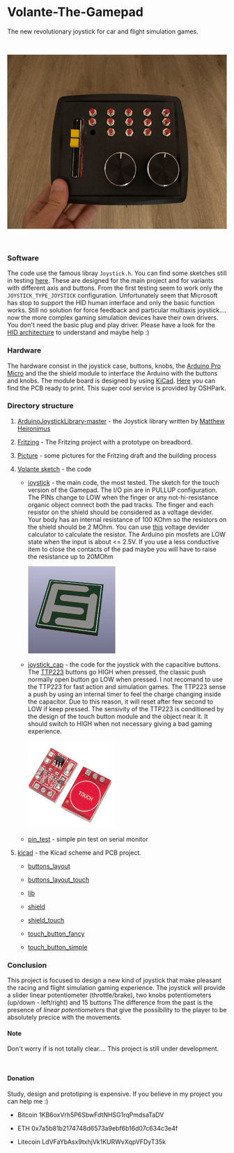 # Volante-The-Gamepad
The new revolutionary joystick for car and flight simulation games.

&nbsp;

<p align="center">
<img src="https://github.com/mancio/Volante-The-Gamepad/blob/master/Picture/out_box.jpg" width="550" height="400" />
</p>   

&nbsp;

### Software 
The code use the famous libray ```Joystick.h```. You can find some sketches still in testing [here](https://github.com/mancio/Volante-The-Gamepad/tree/master/Volante%20sketch).
These are designed for the main project and for variants with different axis and buttons.
From the first testing seem to work only the ```JOYSTICK_TYPE_JOYSTICK``` configuration. Unfortunately seem that Microsoft has stop to support the HID human interface and only the basic function works. Still no solution for force feedback and particular multiaxis joystick.... now the more complex gaming simulation devices have their own drivers. You don't need the basic plug and play driver. Please have a look for the [HID architecture](https://docs.microsoft.com/en-us/windows-hardware/drivers/hid/) to understand and maybe help :)

### Hardware
The hardware consist in the joystick case, buttons, knobs, the [Arduino Pro Micro](https://www.sparkfun.com/products/12640) and the the shield module to interface the Arduino with the buttons and knobs. The module board is designed by using [KiCad](http://kicad-pcb.org/). [Here](https://oshpark.com/shared_projects/UvrbzbYx) you can find the PCB ready to print. This super cool service is provided by OSHPark.


### Directory structure
1. [ArduinoJoystickLibrary-master](https://github.com/mancio/Volante-The-Gamepad/tree/master/ArduinoJoystickLibrary-master) - the Joystick library written by [Matthew Heironimus](https://github.com/MHeironimus)

2. [Fritzing](https://github.com/mancio/Volante-The-Gamepad/tree/master/Fritzing) - The Fritzing project with a prototype on breadbord.

3. [Picture](https://github.com/mancio/Volante-The-Gamepad/tree/master/Picture) - some pictures for the Fritzing draft and the building process

4. [Volante sketch](https://github.com/mancio/Volante-The-Gamepad/tree/master/Volante%20sketch) - the code
   - [joystick](https://github.com/mancio/Volante-The-Gamepad/tree/master/Volante%20sketch/joystick) - the main code, the most tested. The sketch for the touch version of the Gamepad. The I/O pin are in PULLUP configuration. The PINs change to LOW when the finger or any not-hi-resistance organic object connect both the pad tracks. The finger and each resistor on the shield should be considered as a voltage devider. Your body has an internal resistance of 100 KOhm so the resistors on the shield should be 2 MOhm. You can use [this](http://www.ohmslawcalculator.com/voltage-divider-calculator) voltage devider calculator to calculate the resistor. The Arduino pin mosfets are LOW state when the input is about <= 2.5V. If you use a less conductive item to close the contacts of the pad maybe you will have to raise the resistance up to 20MOhm
   
      <img src="https://github.com/mancio/Volante-The-Gamepad/blob/master/Picture/touch_button_simple.PNG" width="200" height="200" />
      
      
   - [joystick_cap](https://github.com/mancio/Volante-The-Gamepad/tree/master/Volante%20sketch/joystick_cap) - the code for the joystick with the capacitive buttons. The [TTP223](https://infusionsystems.com/support/TTP223.pdf) buttons go HIGH when pressed, the classic push normally open button go LOW when pressed. I not recomand to use the TTP223 for fast action and simulation games. The TTP223 sense a push by using an internal timer to feel the charge changing inside the capacitor. Due to this reason, it will reset after few second to LOW if keep pressed. The sensivity of the TTP223 is conditioned by the design of the touch button module and the object near it. It should switch to HIGH when not necessary giving a bad gaming experience. 
   
      <img src="https://github.com/mancio/Volante-The-Gamepad/blob/master/Picture/TTP223.PNG" width="200" height="200" />
   
  
   - [pin_test](https://github.com/mancio/Volante-The-Gamepad/tree/master/Volante%20sketch/pin_test) - simple pin test on serial monitor
  
  
5. [kicad](https://github.com/mancio/Volante-The-Gamepad/tree/master/kicad) - the Kicad scheme and PCB project.

   - [buttons_layout](https://github.com/mancio/Volante-The-Gamepad/tree/master/kicad/buttons_layout)
   
   - [buttons_layout_touch](https://github.com/mancio/Volante-The-Gamepad/tree/master/kicad/buttons_layout_touch)
   
   - [lib](https://github.com/mancio/Volante-The-Gamepad/tree/master/kicad/lib)
   
   - [shield](https://github.com/mancio/Volante-The-Gamepad/tree/master/kicad/shield)
   
   - [shield_touch](https://github.com/mancio/Volante-The-Gamepad/tree/master/kicad/shield_touch)
   
   - [touch_button_fancy](https://github.com/mancio/Volante-The-Gamepad/tree/master/kicad/touch_button_fancy)
   
   - [touch_button_simple](https://github.com/mancio/Volante-The-Gamepad/tree/master/kicad/touch_button_simple)

### Conclusion
This project is focused to design a new kind of joystick that make pleasant the racing and flight simulation gaming experience.
The joystick will provide a slider linear potentiometer (throttle/brake), two knobs potentiometers (up/down - left/right) and 15 buttons
The difference from the past is the presence of _linear potentiometers_ that give the possibility to the player to be absolutely precice with the movements.

#### Note
Don't worry if is not totally clear.... This project is still under development.

&nbsp;

#### Donation

Study, design and prototiping is expensive. If you believe in my project you can help me :)

   - Bitcoin 1KB6oxVrh5P6SbwFdtNHSG1rqPmdsaTaDV

   - ETH 0x7a5b81b2174748d6573a9ebf6b16d07c634c3e4f

   - Litecoin LdVFaYbAsx9txhjVk1KURWvXqpVFDyT35k

